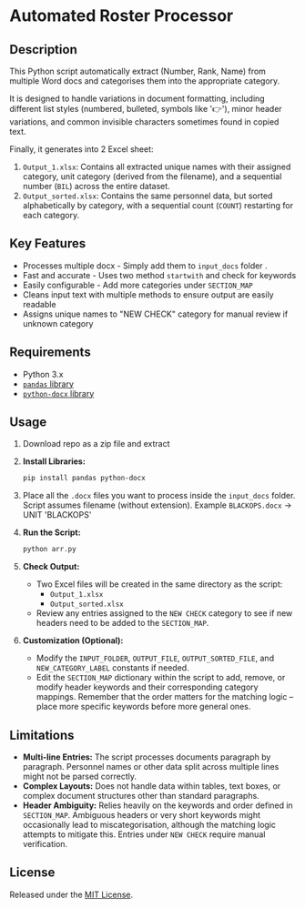 # Automated Roster Processor

## Description
This Python script automatically extract (Number, Rank, Name) from multiple Word docs and categorises them into the appropriate category.

It is designed to handle variations in document formatting, including different list styles (numbered, bulleted, symbols like '👉'), minor header variations, and common invisible characters sometimes found in copied text.

Finally, it generates into 2 Excel sheet:
1.  `Output_1.xlsx`: Contains all extracted unique names with their assigned category, unit category (derived from the filename), and a sequential number (`BIL`) across the entire dataset.
2.  `Output_sorted.xlsx`: Contains the same personnel data, but sorted alphabetically by category, with a sequential count (`COUNT`) restarting for each category.
## Key Features
* Processes multiple docx - Simply add them to `input_docs` folder .
* Fast and accurate - Uses two method `startwith`  and check for keywords
* Easily configurable - Add more categories under `SECTION_MAP`
* Cleans input text with multiple methods to ensure output are easily readable
* Assigns unique names to "NEW CHECK" category for manual review if unknown category
## Requirements
* Python 3.x
* [`pandas` library](https://pandas.pydata.org/)
* [`python-docx` library](https://python-docx.readthedocs.io)
## Usage
1.  Download repo as a zip file and extract
3. **Install Libraries:**
    ```bash
    pip install pandas python-docx
    ```
2.  Place all the `.docx` files you want to process inside the `input_docs` folder. Script assumes filename (without extension). Example `BLACKOPS.docx` -> UNIT 'BLACKOPS'
3. **Run the Script:**
    ```bash
    python arr.py
    ```
4.  **Check Output:**
    * Two Excel files will be created in the same directory as the script:
        * `Output_1.xlsx`
        * `Output_sorted.xlsx`
    * Review any entries assigned to the `NEW CHECK` category to see if new headers need to be added to the `SECTION_MAP`.

5.  **Customization (Optional):**
    * Modify the `INPUT_FOLDER`, `OUTPUT_FILE`, `OUTPUT_SORTED_FILE`, and `NEW_CATEGORY_LABEL` constants if needed.
    * Edit the `SECTION_MAP` dictionary within the script to add, remove, or modify header keywords and their corresponding category mappings. Remember that the order matters for the matching logic – place more specific keywords before more general ones.
## Limitations
* **Multi-line Entries:** The script processes documents paragraph by paragraph. Personnel names or other data split across multiple lines might not be parsed correctly.
* **Complex Layouts:** Does not handle data within tables, text boxes, or complex document structures other than standard paragraphs.
* **Header Ambiguity:** Relies heavily on the keywords and order defined in `SECTION_MAP`. Ambiguous headers or very short keywords might occasionally lead to miscategorisation, although the matching logic attempts to mitigate this. Entries under `NEW CHECK` require manual verification.
## License
Released under the [MIT License](https://opensource.org/licenses/MIT).